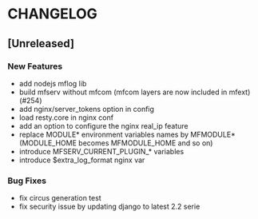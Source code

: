 # CHANGELOG


## [Unreleased]

### New Features
- add nodejs mflog lib
- build mfserv without mfcom (mfcom layers are now included in mfext) (#254)
- add nginx/server_tokens option in config
- load resty.core in nginx conf
- add an option to configure the nginx real_ip feature
- replace MODULE* environment variables names by MFMODULE* (MODULE_HOME becomes MFMODULE_HOME and so on)
- introduce MFSERV_CURRENT_PLUGIN_* variables
- introduce $extra_log_format nginx var


### Bug Fixes
- fix circus generation test
- fix security issue by updating django to latest 2.2 serie





